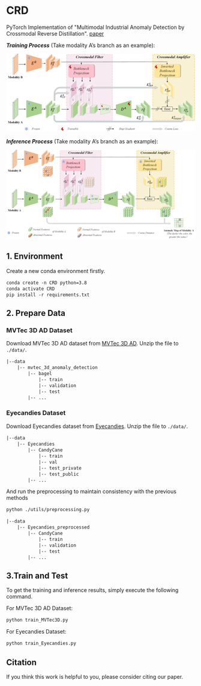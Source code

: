 # CRD

PyTorch Implementation of "Multimodal Industrial Anomaly Detection by Crossmodal Reverse Distillation".
[paper](https://arxiv.org/abs/2412.08949)

**_Training Process_** (Take modality A’s branch as an example):

![image](https://github.com/hito2448/CRD/blob/main/docs/training.jpg)

**_Inference Process_** (Take modality A’s branch as an example):

![image](https://github.com/hito2448/CRD/blob/main/docs/inference.jpg)


## 1. Environment
Create a new conda environment firstly.
```
conda create -n CRD python=3.8
conda activate CRD
pip install -r requirements.txt
```

## 2. Prepare Data
###  MVTec 3D AD Dataset
Download MVTec 3D AD dataset from [MVTec 3D AD](https://www.mvtec.com/company/research/datasets/mvtec-3d-ad/). 
Unzip the file to `./data/`.
```
|--data
    |-- mvtec_3d_anomaly_detection
        |-- bagel
            |-- train
            |-- validation
            |-- test
        |-- ...
```

###  Eyecandies Dataset
Download Eyecandies dataset from [Eyecandies](https://eyecan-ai.github.io/eyecandies). 
Unzip the file to `./data/`.
```
|--data
    |-- Eyecandies
        |-- CandyCane
            |-- train
            |-- val
            |-- test_private
            |-- test_public
        |-- ...
```
And run the preprocessing to maintain consistency with the previous methods 
```bash
python ./utils/preprocessing.py
```
```
|--data
    |-- Eyecandies_preprocessed
        |-- CandyCane
            |-- train
            |-- validation
            |-- test
        |-- ...
```

## 3.Train and Test
To get the training and inference results, simply execute the following command.

For MVTec 3D AD Dataset:
```bash
python train_MVTec3D.py
```

For Eyecandies Dataset:
```bash
python train_Eyecandies.py
```

## Citation
If you think this work is helpful to you, please consider citing our paper.
```

```
